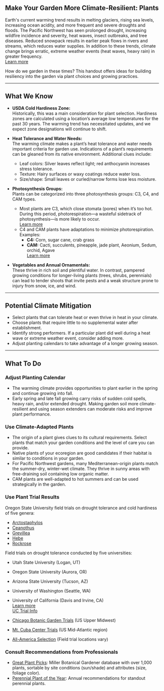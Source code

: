 ## Make Your Garden More Climate-Resilient: Plants

Earth's current warming trend results in melting glaciers, rising sea levels, increasing ocean acidity, and more frequent and severe droughts and floods. The Pacific Northwest has seen prolonged drought, increasing wildfire incidence and severity, heat waves, insect outbreaks, and tree diseases. Reduced snowpack results in earlier peak flows in rivers and streams, which reduces water supplies. In addition to these trends, climate change brings erratic, extreme weather events (heat waves, heavy rain) in greater frequency.  
[Learn more](https://blogs.oregonstate.edu/occri/oregon-climate-assessments/)

How do we garden in these times? This handout offers ideas for building resiliency into the garden via plant choices and growing practices.

---

## What We Know

- **USDA Cold Hardiness Zone:**  
  Historically, this was a main consideration for plant selection. Hardiness zones are calculated using a location’s average low temperatures for the past 30 years. The warming trend has necessitated updates, and we expect zone designations will continue to shift.

- **Heat Tolerance and Water Needs:**  
  The warming climate makes a plant’s heat tolerance and water needs important criteria for garden use. Indications of a plant’s requirements can be gleaned from its native environment. Additional clues include:  
  - Leaf colors: Silver leaves reflect light; red anthocyanin increases stress tolerance.  
  - Texture: Hairy surfaces or waxy coatings reduce water loss.  
  - Size/shape: Small leaves or curled/narrow forms lose less moisture.

- **Photosynthesis Groups:**  
  Plants can be categorized into three photosynthesis groups: C3, C4, and CAM types.  
  - Most plants are C3, which close stomata (pores) when it’s too hot. During this period, photorespiration—a wasteful sidetrack of photosynthesis—is more likely to occur.  
    [Learn more](https://ripe.illinois.edu/blog/difference-between-c3-and-c4-plants)  
  - C4 and CAM plants have adaptations to minimize photorespiration. Examples:  
    - **C4:** Corn, sugar cane, crab grass  
    - **CAM:** Cacti, succulents, pineapple, jade plant, Aeonium, Sedum, orchid, Agave  
    [Learn more](https://askabiologist.asu.edu/cam-plants)

- **Vegetables and Annual Ornamentals:**  
  These thrive in rich soil and plentiful water. In contrast, pampered growing conditions for longer-living plants (trees, shrubs, perennials) can lead to tender shoots that invite pests and a weak structure prone to injury from snow, ice, and wind.

---

## Potential Climate Mitigation

- Select plants that can tolerate heat or even thrive in heat in your climate.
- Choose plants that require little to no supplemental water after establishment.
- Identify strong performers. If a particular plant did well during a heat wave or extreme weather event, consider adding more.
- Adjust planting calendars to take advantage of a longer growing season.

---

## What To Do

### Adjust Planting Calendar

- The warming climate provides opportunities to plant earlier in the spring and continue growing into fall.
- Early spring and late fall growing carry risks of sudden cold spells, heavy rain, and/or extended drought. Making garden soil more climate-resilient and using season extenders can moderate risks and improve plant performance.

### Use Climate-Adapted Plants

- The origin of a plant gives clues to its cultural requirements. Select plants that match your garden conditions and the level of care you can provide.
- Native plants of your ecoregion are good candidates if their habitat is similar to conditions in your garden.
- For Pacific Northwest gardens, many Mediterranean-origin plants match the summer-dry, winter-wet climate. They thrive in sunny areas with free-draining soil containing low organic matter.
- CAM plants are well-adapted to hot summers and can be used strategically in the garden.

### Use Plant Trial Results


Oregon State University field trials on drought tolerance and cold hardiness of five genera:

- [Arctostaphylos](https://agsci.oregonstate.edu/arctostaphylos-manzanita-evaluation-western-oregon)
- [Ceanothus](https://agsci.oregonstate.edu/ceanothus-evaluation-landscapes-western-oregon)
- [Grevillea](https://agsci.oregonstate.edu/evaluating-grevillea-western-oregon)
- [Hebe](https://agsci.oregonstate.edu/hebe-landscape-evaluation)
- [Rockrose](https://agsci.oregonstate.edu/rockrose-cistus-spp-and-halimium-spp-evaluation-western-oregon)


Field trials on drought tolerance conducted by five universities:

- Utah State University (Logan, UT)
- Oregon State University (Aurora, OR)
- Arizona State University (Tucson, AZ)
- University of Washington (Seattle, WA)
- University of California (Davis and Irvine, CA)  
  [Learn more](https://botanicgardens.uw.edu/science-conservation/climate-ready-plants/)  
  [UC Trial Info](https://ucanr.edu/sites/UCLPIT/)


- [Chicago Botanic Garden Trials](https://my.chicagobotanic.org/category/science_conservation/plant_evaluation/) (US Upper Midwest)
- [Mt. Cuba Center Trials](https://mtcubacenter.org/research/trial-garden/) (US Mid-Atlantic region)
- [All-America Selection](https://all-americaselections.org/about-aas-winners/) (Field trial locations vary)

### Consult Recommendations from Professionals

- [Great Plant Picks](https://greatplantpicks.org/): Miller Botanical Gardener database with over 1,000 plants, sortable by site conditions (sun/shade) and attributes (size, foliage color).
- [Perennial Plant of the Year](https://perennialplant.org/page/PPOY): Annual recommendations for standout perennial plants.
